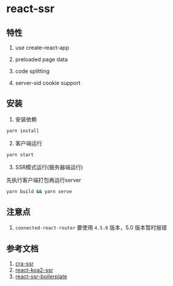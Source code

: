 # react-ssr

## 特性

1. use create-react-app

2. preloaded page data

3. code splitting

4. server-sid cookie support

## 安装

1. 安装依赖

```bash
yarn install
```

2. 客户端运行

```bash
yarn start
```

3. SSR模式运行(服务器端运行)

先执行客户端打包再运行server

```bash
yarn build && yarn serve
```

## 注意点

1. `connected-react-router` 要使用 `4.5.0` 版本，5.0 版本暂时报错

## 参考文档

1. [cra-ssr](https://github.com/cereallarceny/cra-ssr)
2. [react-koa2-ssr](https://github.com/yangfan0095/react-koa2-ssr)
3. [react-ssr-boilerplate](https://github.com/justemit/react-ssr-boilerplate)